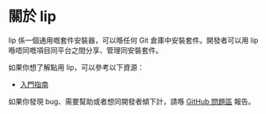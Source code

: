 # 關於 lip

lip 係一個通用嘅套件安裝器，可以喺任何 Git 倉庫中安裝套件。開發者可以用 lip 喺唔同嘅項目同平台之間分享、管理同安裝套件。

如果你想了解點用 lip，可以參考以下資源：

- [入門指南](user-guide/getting-started.md)

如果你發現 bug、需要幫助或者想同開發者傾下計，請喺 [GitHub 問題區](https://github.com/futrime/lip/issues) 報告。

